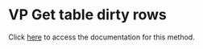 <!---->
# VP Get table dirty rows

Click [here](https://developer.4d.com/docs/ViewPro/commands/vp-get-table-dirty-rows) to access the documentation for this method.

